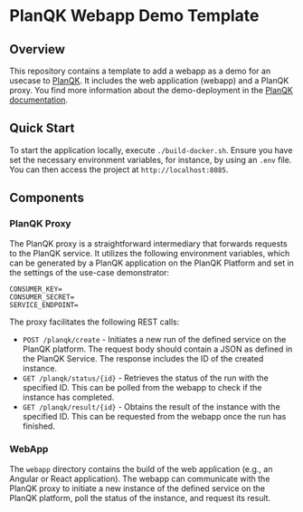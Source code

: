 # PlanQK Webapp Demo Template

## Overview
This repository contains a template to add a webapp as a demo for an usecase to [PlanQK](https://planqk.de). It includes the web application (webapp) and a PlanQK proxy.
You find more information about the demo-deployment in the [PlanQK documentation](https://docs.platform.planqk.de/demos/introduction.html).

## Quick Start
To start the application locally, execute `./build-docker.sh`. Ensure you have set the necessary environment variables, for instance, by using an `.env` file.
You can then access the project at `http://localhost:8085`.

## Components

### PlanQK Proxy
The PlanQK proxy is a straightforward intermediary that forwards requests to the PlanQK service. It utilizes the following environment variables, which can be generated by a PlanQK application on the PlanQK Platform and set in the settings of the use-case demonstrator:
```
CONSUMER_KEY=
CONSUMER_SECRET=
SERVICE_ENDPOINT=
```

The proxy facilitates the following REST calls:
* `POST /planqk/create` - Initiates a new run of the defined service on the PlanQK platform. The request body should contain a JSON as defined in the PlanQK Service. The response includes the ID of the created instance.
* `GET /planqk/status/{id}` - Retrieves the status of the run with the specified ID. This can be polled from the webapp to check if the instance has completed.
* `GET /planqk/result/{id}` - Obtains the result of the instance with the specified ID. This can be requested from the webapp once the run has finished.

### WebApp
The `webapp` directory contains the build of the web application (e.g., an Angular or React application). The webapp can communicate with the PlanQK proxy to initiate a new instance of the defined service on the PlanQK platform, poll the status of the instance, and request its result.
